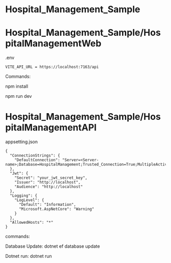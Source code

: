 # Hospital_Management_Sample


# Hospital_Management_Sample/HospitalManagementWeb

.env

```
VITE_API_URL = https://localhost:7163/api
```

Commands:

npm install 

npm run dev


# Hospital_Management_Sample/HospitalManagementAPI

appsetting.json

```
{
  "ConnectionStrings": {
    "DefaultConnection": "Server=<Server-name>;Database=HospitalManagement;Trusted_Connection=True;MultipleActiveResultSets=True;Encrypt=False;"
  },
  "Jwt": {
    "Secret": "your_jwt_secret_key",
    "Issuer": "http://localhost",
    "Audience": "http://localhost"
  },
  "Logging": {
    "LogLevel": {
      "Default": "Information",
      "Microsoft.AspNetCore": "Warning"
    }
  },
  "AllowedHosts": "*"
}
```

commands:

Database Update: dotnet ef database update

Dotnet run: dotnet run








